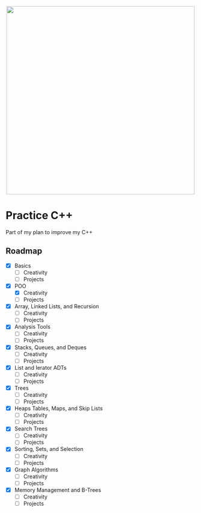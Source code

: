 
<div id="header" align="center">
  <img src="https://media.giphy.com/media/1sgetPM00wWqJpVUTl/giphy.gif" width="500"/>
</div>

# Practice C++

Part of my plan to improve my C++


<!-- ROADMAP -->
## Roadmap
- [x] Basics
  - [ ] Creativity
  - [ ] Projects
- [x] POO
  - [x] Creativity
  - [ ] Projects
- [x] Array, Linked Lists, and Recursion
  - [ ] Creativity
  - [ ] Projects
- [x] Analysis Tools
  - [ ] Creativity
  - [ ] Projects
- [x] Stacks, Queues, and Deques
  - [ ] Creativity
  - [ ] Projects
- [x] List and Ierator ADTs
  - [ ] Creativity
  - [ ] Projects
- [x] Trees
  - [ ] Creativity
  - [ ] Projects
- [x] Heaps Tables, Maps, and Skip Lists
  - [ ] Creativity
  - [ ] Projects
- [x] Search Trees
  - [ ] Creativity
  - [ ] Projects
- [x] Sorting, Sets, and Selection
  - [ ] Creativity
  - [ ] Projects
- [x] Graph Algorithms
  - [ ] Creativity
  - [ ] Projects
- [x] Memory Management and B-Trees
  - [ ] Creativity
  - [ ] Projects
